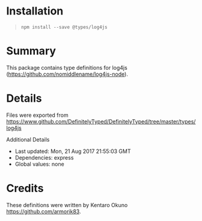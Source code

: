 # Installation
> `npm install --save @types/log4js`

# Summary
This package contains type definitions for log4js (https://github.com/nomiddlename/log4js-node).

# Details
Files were exported from https://www.github.com/DefinitelyTyped/DefinitelyTyped/tree/master/types/log4js

Additional Details
 * Last updated: Mon, 21 Aug 2017 21:55:03 GMT
 * Dependencies: express
 * Global values: none

# Credits
These definitions were written by Kentaro Okuno <https://github.com/armorik83>.
